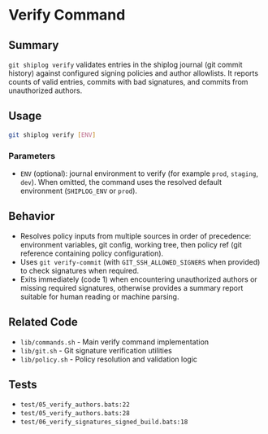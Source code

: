 # Verify Command

## Summary
`git shiplog verify` validates entries in the shiplog journal (git commit history) against configured signing policies and author allowlists. It reports counts of valid entries, commits with bad signatures, and commits from unauthorized authors.

## Usage
```bash
git shiplog verify [ENV]
```

### Parameters
- `ENV` (optional): journal environment to verify (for example `prod`, `staging`, `dev`). When omitted, the command uses the resolved default environment (`SHIPLOG_ENV` or `prod`).

## Behavior
- Resolves policy inputs from multiple sources in order of precedence: environment variables, git config, working tree, then policy ref (git reference containing policy configuration).
- Uses `git verify-commit` (with `GIT_SSH_ALLOWED_SIGNERS` when provided) to check signatures when required.
- Exits immediately (code 1) when encountering unauthorized authors or missing required signatures, otherwise provides a summary report suitable for human reading or machine parsing.

## Related Code
- `lib/commands.sh` - Main verify command implementation
- `lib/git.sh` - Git signature verification utilities
- `lib/policy.sh` - Policy resolution and validation logic

## Tests
- `test/05_verify_authors.bats:22`
- `test/05_verify_authors.bats:28`
- `test/06_verify_signatures_signed_build.bats:18`

